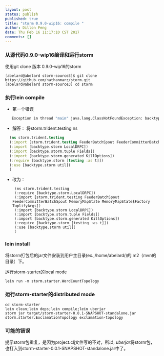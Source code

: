 ```yaml
---
layout: post
status: publish
published: true
title: "storm 0.9.0-wip16: compile "
author: Dillon Peng
date: Thu Feb 16 11:17:10 CST 2017
comments: []
---
```


### **从源代码0.9.0-wip16编译和运行storm**

 使用git clone 版本 0.9.0-wip16的storm

    [abelard@abelard storm-source3]$ git clone https://github.com/nathanmarz/storm.git
    [abelard@abelard storm-source3] cd storm

### **执行lein compile**

- 第一个错误 
```clojure
   Exception in thread "main" java.lang.ClassNotFoundException: backtype.storm.LocalDRPC, compiling:(testing.clj:1)
```	
 - 解答： 将storm.trident.testing ns
```clj     
  (ns storm.trident.testing
  (:import [storm.trident.testing FeederBatchSpout FeederCommitterBatchSpout MemoryMapState MemoryMapState$Factory TuplifyArgs])
  (:import [backtype.storm LocalDRPC])
  (:import [backtype.storm.tuple Fields])
  (:import [backtype.storm.generated KillOptions])
  (:require [backtype.storm [testing :as t]])
  (:use [backtype.storm util])
  )
```
 - 改为：

        (ns storm.trident.testing
	    (:require [backtype.storm.LocalDRPC])
	    (:import [storm.trident.testing FeederBatchSpout FeederCommitterBatchSpout MemoryMapState MemoryMapState$Factory TuplifyArgs])
	    (:import [backtype.storm LocalDRPC])
	    (:import [backtype.storm.tuple Fields])
	    (:import [backtype.storm.generated KillOptions])
	    (:require [backtype.storm [testing :as t]])
	    (:use [backtype.storm util])
	    )
	
### **lein install**

将storm打包后的jar文件安装到用户主目录(ex.,/home/abelard/)的.m2（mvn的
目录）下。

运行storm-starter的local mode

    lein run -m storm.starter.WordCountTopology

	
### **运行storm-starter的distributed mode**


    cd storm-starter
    lein clean;lein deps;lein compile;lein uberjar
    storm jar target/storm-starter-0.0.1-SNAPSHOT-standalone.jar	storm.starter.ExclamationTopology exclamation-topology 
	
### **可能的错误**

提示storm包重复，是因为project.clj文件写的不对，所以, *uberjar*将storm包，也打入到storm-starter-0.0.1-SNAPSHOT-standalone.jar中了。
